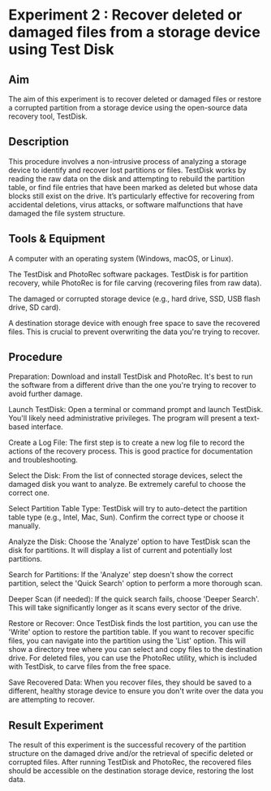# Experiment 2 : Recover deleted or damaged files from a storage device using Test Disk

## Aim
The aim of this experiment is to recover deleted or damaged files or restore a corrupted partition from a storage device using the open-source data recovery tool, TestDisk.

## Description
This procedure involves a non-intrusive process of analyzing a storage device to identify and recover lost partitions or files. TestDisk works by reading the raw data on the disk and attempting to rebuild the partition table, or find file entries that have been marked as deleted but whose data blocks still exist on the drive. It’s particularly effective for recovering from accidental deletions, virus attacks, or software malfunctions that have damaged the file system structure.

## Tools & Equipment
A computer with an operating system (Windows, macOS, or Linux).

The TestDisk and PhotoRec software packages. TestDisk is for partition recovery, while PhotoRec is for file carving (recovering files from raw data).

The damaged or corrupted storage device (e.g., hard drive, SSD, USB flash drive, SD card).

A destination storage device with enough free space to save the recovered files. This is crucial to prevent overwriting the data you're trying to recover.

## Procedure
Preparation: Download and install TestDisk and PhotoRec. It's best to run the software from a different drive than the one you're trying to recover to avoid further damage.

Launch TestDisk: Open a terminal or command prompt and launch TestDisk. You'll likely need administrative privileges. The program will present a text-based interface.

Create a Log File: The first step is to create a new log file to record the actions of the recovery process. This is good practice for documentation and troubleshooting.

Select the Disk: From the list of connected storage devices, select the damaged disk you want to analyze. Be extremely careful to choose the correct one.

Select Partition Table Type: TestDisk will try to auto-detect the partition table type (e.g., Intel, Mac, Sun). Confirm the correct type or choose it manually.

Analyze the Disk: Choose the 'Analyze' option to have TestDisk scan the disk for partitions. It will display a list of current and potentially lost partitions.

Search for Partitions: If the 'Analyze' step doesn't show the correct partition, select the 'Quick Search' option to perform a more thorough scan.

Deeper Scan (if needed): If the quick search fails, choose 'Deeper Search'. This will take significantly longer as it scans every sector of the drive.

Restore or Recover: Once TestDisk finds the lost partition, you can use the 'Write' option to restore the partition table. If you want to recover specific files, you can navigate into the partition using the 'List' option. This will show a directory tree where you can select and copy files to the destination drive. For deleted files, you can use the PhotoRec utility, which is included with TestDisk, to carve files from the free space.

Save Recovered Data: When you recover files, they should be saved to a different, healthy storage device to ensure you don't write over the data you are attempting to recover.

## Result Experiment
The result of this experiment is the successful recovery of the partition structure on the damaged drive and/or the retrieval of specific deleted or corrupted files. After running TestDisk and PhotoRec, the recovered files should be accessible on the destination storage device, restoring the lost data.